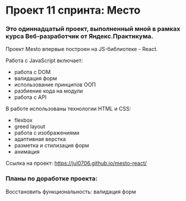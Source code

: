 # Проект 11 спринта: Место

### Это одиннадцатый проект, выполненный мной в рамках курса Веб-разработчик от Яндекс.Практикума.

Проект Mesto впервые построен на JS-библиотеке - React.

Работа с JavaScript включает:

- работа с DOM
- валидация форм
- использование принципов ООП
- разбиение кода на модули
- работа с API

В работе использованы технологии HTML и CSS:

- flexbox
- greed layout
- работа с изображениями
- адаптивная верстка
- разметка и стилизация форм
- анимация

Ссылка на проект: https://jul0706.github.io/mesto-react/

### Планы по доработке проекта:

Восстановить функциональность: валидация форм
